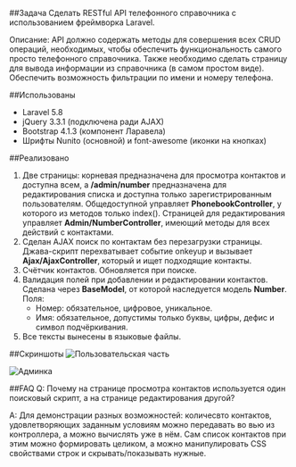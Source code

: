 


##Задача
Сделать RESTful API телефонного справочника c использованием фреймворка Laravel.

Описание:
API должно содержать методы для совершения всех CRUD операций, необходимых, чтобы обеспечить функциональность самого просто телефонного справочника.
Также необходимо сделать страницу для вывода информации из справочника (в самом простом виде).
Обеспечить возможность фильтрации по имени и номеру телефона.

##Использованы
- Laravel 5.8
- jQuery 3.3.1 (подключена ради AJAX)
- Bootstrap 4.1.3 (компонент Ларавела)
- Шрифты Nunito (основной) и font-awesome (иконки на кнопках)

##Реализовано
1. Две страницы: корневая предназначена для просмотра контактов и доступна всем, а **/admin/number** предназначена для редактирования списка и доступна только зарегистрированным пользователям. Общедоступной управляет **PhonebookController**, у которого из методов только index(). Страницей для редактирования управляет **Admin/NumberController**, имеющий методы для всех действий с контактами.
2. Сделан AJAX поиск по контактам без перезагрузки страницы. Джава-скрипт перехватывает событие onkeyup и вызывает **Ajax/AjaxController**, который и ищет подходящие контакты.
3. Счётчик контактов. Обновляется при поиске.
4. Валидация полей при добавлении и редактировании контактов. Сделана через **BaseModel**, от которой наследуется модель **Number**. Поля:
    - Номер: обязательное, цифровое, уникальное.
    - Имя: обязательное, допустимы только буквы, цифры, дефис и символ подчёркивания.
5. Все тексты вынесены в языковые файлы.

##Скриншоты
![Пользовательская часть](https://github.com/tsubaki/phonebook/raw/master/documentation\/Main.png)

![Админка](https://github.com/tsubaki/phonebook/raw/master/documentation\/MainDashboard.png)

##FAQ
Q: Почему на странице просмотра контактов используется один поисковый скрипт, а на странице редактирования другой?

A: Для демонстрации разных возможностей: количесвто контактов, удовлетворяющих заданным условиям можно передавать во вью из контроллера, а можно вычислять уже в нём. Сам список контактов при этим можно формировать целиком, а можно манипулировать CSS свойствами строк и скрывать/показывать нужные.

